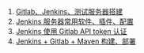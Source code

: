 1. [Gitlab、Jenkins、测试服务器搭建][01]
1. [Jenkins 服务器常用软件、插件、配置][02]
1. [Jenkins 使用 Gitlab API token 认证][03]
1. [Jenkins + Gitlab  + Maven 构建、部署][04]




[01]: https://fgq233.github.io/md/jenkins/jenkins01
[02]: https://fgq233.github.io/md/jenkins/jenkins02
[03]: https://fgq233.github.io/md/jenkins/jenkins03
[04]: https://fgq233.github.io/md/jenkins/jenkins04
[05]: https://fgq233.github.io/md/jenkins/jenkins05


